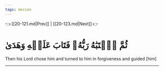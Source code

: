 ```yaml
---
tags: meccan
---
```


👈 [[20-121.md|Prev]] | [[20-123.md|Next]] 👉

# ثُمَّ ٱجۡتَبَٰهُ رَبُّهُۥ فَتَابَ عَلَيۡهِ وَهَدَىٰ

Then his Lord chose him and turned to him in forgiveness and guided [him]

---

